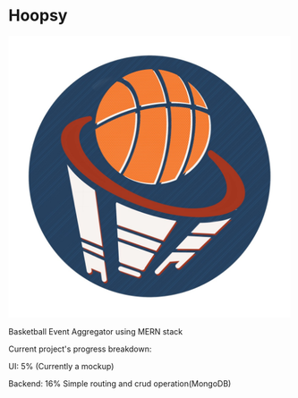 # Hoopsy


![Hoopsy](https://github.com/sp-devi/hoopsy/blob/master/client/public/hoopsy.jpg)

Basketball Event Aggregator using MERN stack



Current project's progress breakdown:

UI: 5% (Currently a mockup)

Backend: 16% Simple routing and crud operation(MongoDB)
